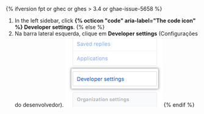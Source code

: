 {% ifversion fpt or ghec or ghes > 3.4 or ghae-issue-5658 %}
1. In the left sidebar, click **{% octicon "code" aria-label="The code icon" %} Developer settings**.
{% else %}
1. Na barra lateral esquerda, clique em **Developer settings** (Configurações do desenvolvedor). ![Configurações do desenvolvedor](/assets/images/help/settings/developer-settings.png)
{% endif %}
